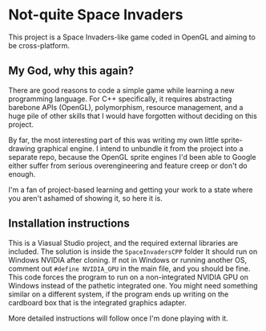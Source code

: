 # Not-quite Space Invaders

This project is a Space Invaders-like game coded in OpenGL and aiming to be cross-platform.

## My God, why this again?

There are good reasons to code a simple game while learning a new programming language. For C++ specifically, it requires abstracting barebone APIs (OpenGL), polymorphism, resource management, and a huge pile of other skills that I would have forgotten without deciding on this project.

By far, the most interesting part of this was writing my own little sprite-drawing graphical engine. I intend to unbundle it from the project into a separate repo, because the OpenGL sprite engines I'd been able to Google either suffer from serious overengineering and feature creep or don't do enough.

I'm a fan of project-based learning and getting your work to a state where you aren't ashamed of showing it, so here it is.

## Installation instructions

This is a Viasual Studio project, and the required external libraries are included. The solution is inside the `SpaceInvadersCPP` folder It should run on Windows NVIDIA after cloning. If not in Windows or running another OS, comment out `#define NVIDIA_GPU` in the main file, and you should be fine. This code forces the program to run on a non-integrated NVIDIA GPU on Windows instead of the pathetic integrated one. You might need something similar on a different system, if the program ends up writing on the cardboard box that is the integrated graphics adapter.

More detailed instructions will follow once I'm done playing with it.